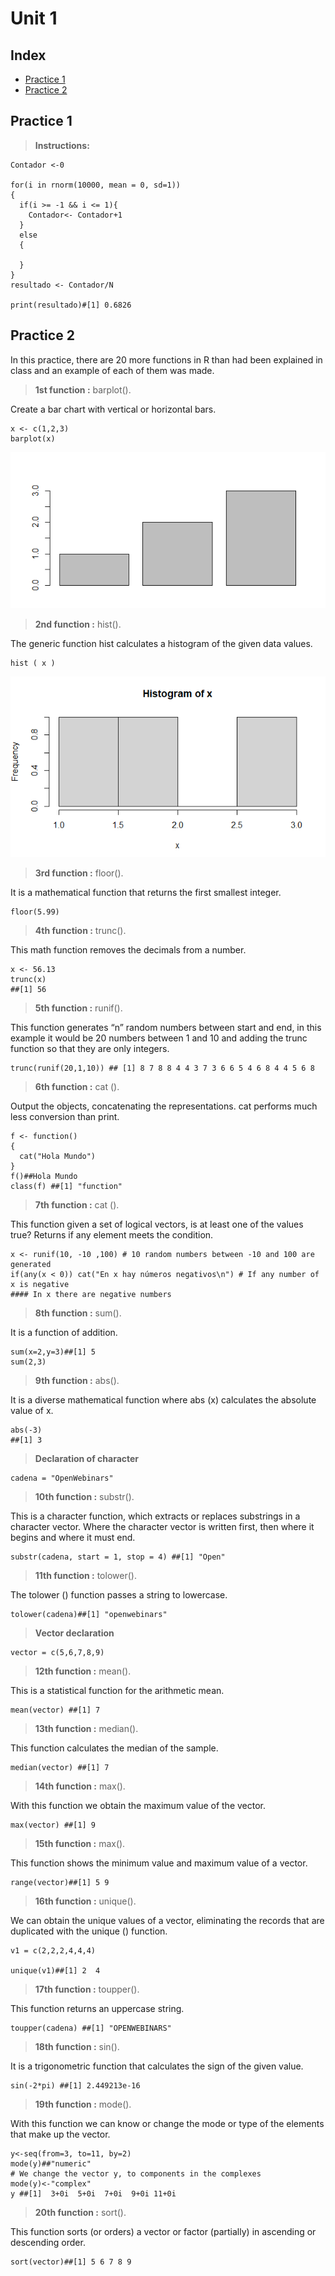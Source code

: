 
# Unit 1

## Index

- [Practice 1](https://github.com/SalmaFabel/Mineria_de_Datos/tree/Unit_1/Practicas#practice-1)
- [Practice 2](https://github.com/SalmaFabel/Mineria_de_Datos/tree/Unit_1/Practicas#practice-2)

## Practice 1

>**Instructions:**


```{r,echo=true}
Contador <-0

for(i in rnorm(10000, mean = 0, sd=1))
{
  if(i >= -1 && i <= 1){
    Contador<- Contador+1
  }
  else
  {
    
  }
}
resultado <- Contador/N

print(resultado)#[1] 0.6826
```

## Practice 2

In this practice, there are 20 more functions in R than had been explained in class and an example of each of them was made.

>**1st  function :** barplot().

Create a bar chart with vertical or horizontal bars.

```{r,echo=true}
x <- c(1,2,3)
barplot(x)
```
![ScreenShot](https://github.com/SalmaFabel/IMG/blob/main/Funcion1.PNG)

>**2nd  function :** hist().

The generic function hist calculates a histogram of the given data values.

```{r,echo=true}
hist ( x )
```

![ScreenShot](https://github.com/SalmaFabel/IMG/blob/main/Funcion2.PNG)

>**3rd  function :** floor().

It is a mathematical function that returns the first smallest integer.

```{r,echo=true}
floor(5.99)
```

>**4th  function :** trunc().

This math function removes the decimals from a number.

```{r,echo=true}
x <- 56.13 
trunc(x)
##[1] 56
```
>**5th  function :** runif().

This function generates “n” random numbers between start and end, in this example it would be 20 numbers between 1 and 10 and adding the trunc function so that they are only integers.

```{r,echo=true}
trunc(runif(20,1,10)) ## [1] 8 7 8 8 4 4 3 7 3 6 6 5 4 6 8 4 4 5 6 8
```
>**6th  function :** cat ().

Output the objects, concatenating the representations. cat performs much less conversion than print.

```{r,echo=true}
f <- function() 
{
  cat("Hola Mundo")
}
f()##Hola Mundo
class(f) ##[1] "function"
```

>**7th  function :** cat ().

This function given a set of logical vectors, is at least one of the values ​​true?
 Returns if any element meets the condition.

```{r,echo=true}
x <- runif(10, -10 ,100) # 10 random numbers between -10 and 100 are generated
if(any(x < 0)) cat("En x hay números negativos\n") # If any number of x is negative
#### In x there are negative numbers
```
>**8th  function :** sum().

It is a function of addition.

```{r,echo=true}
sum(x=2,y=3)##[1] 5
sum(2,3)
```

>**9th  function :** abs().

It is a diverse mathematical function where abs (x) calculates the absolute value of x.

```{r,echo=true}
abs(-3)
##[1] 3
```

>**Declaration of character** 

```{r,echo=true}
cadena = "OpenWebinars"
```

>**10th  function :** substr().

This is a character function, which extracts or replaces substrings in a character vector.
Where the character vector is written first, then where it begins and where it must end.

```{r,echo=true}
substr(cadena, start = 1, stop = 4) ##[1] "Open"
```
>**11th  function :** tolower().

The tolower () function passes a string to lowercase.

```{r,echo=true}
tolower(cadena)##[1] "openwebinars"
```

>**Vector declaration**

```{r,echo=true}
vector = c(5,6,7,8,9)
```

>**12th  function :** mean().

This is a statistical function for the arithmetic mean.

```{r,echo=true}
mean(vector) ##[1] 7
```

>**13th  function :** median().

This function calculates the median of the sample.

```{r,echo=true}
median(vector) ##[1] 7
```

>**14th  function :** max().

With this function we obtain the maximum value of the vector.

```{r,echo=true}
max(vector) ##[1] 9
```

>**15th  function :** max().

This function shows the minimum value and maximum value of a vector.

```{r,echo=true}
range(vector)##[1] 5 9
```

>**16th  function :** unique().

We can obtain the unique values ​​of a vector, eliminating the records that are duplicated with the unique () function.

```{r,echo=true}
v1 = c(2,2,2,4,4,4)

unique(v1)##[1] 2  4
```

>**17th  function :** toupper().

This function returns an uppercase string.

```{r,echo=true}
toupper(cadena) ##[1] "OPENWEBINARS"
```

>**18th  function :** sin().

It is a trigonometric function that calculates the sign of the given value.

```{r,echo=true}
sin(-2*pi) ##[1] 2.449213e-16
```

>**19th  function :** mode().

With this function we can know or change the mode or type of the elements that make up the vector.

```{r,echo=true}
y<-seq(from=3, to=11, by=2)
mode(y)##"numeric"
# We change the vector y, to components in the complexes
mode(y)<-"complex"
y ##[1]  3+0i  5+0i  7+0i  9+0i 11+0i
```
>**20th  function :** sort().

This function sorts (or orders) a vector or factor (partially) in ascending or descending order.

```{r,echo=true}
sort(vector)##[1] 5 6 7 8 9
```